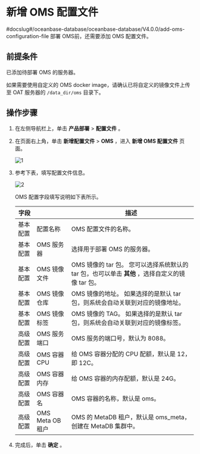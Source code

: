 # 新增 OMS 配置文件
#docslug#/oceanbase-database/oceanbase-database/V4.0.0/add-oms-configuration-file
部署 OMS前，还需要添加 OMS 配置文件。

## 前提条件

已添加待部署 OMS 的服务器。

如果需要使用自定义的 OMS docker image，请确认已将自定义的镜像文件上传至 OAT 服务器的 `/data_dir/oms` 目录下。

## 操作步骤

1. 在左侧导航栏上，单击 **产品部署** \> **配置文件** 。

2. 在页面右上角，单击 **新增配置文件** \> **OMS** ，进入 **新增 OMS 配置文件** 页面。

   ![1](https://help-static-aliyun-doc.aliyuncs.com/assets/img/zh-CN/5675896061/p187667.png)

3. 参考下表，填写配置文件信息。

   ![2](https://help-static-aliyun-doc.aliyuncs.com/assets/img/zh-CN/5675896061/p187668.png)

   OMS 配置字段填写说明如下表所示。

   |          字段          ||                                       描述                                       |
   |------|----------------|--------------------------------------------------------------------------------|
   | 基本配置 | 配置名称           | OMS 配置文件的名称。                                                                   |
   | 基本配置 | OMS 服务器        | 选择用于部署 OMS 的服务器。                                                               |
   | 基本配置 | OMS 镜像文件       | OMS 镜像的 tar 包。  您可以选择系统默认的 tar 包，也可以单击 **其他** ，选择自定义的镜像 tar 包。 |
   | 基本配置 | OMS 镜像仓库       | OMS 镜像的地址。  如果选择的是默认 tar 包，则系统会自动关联到对应的镜像地址。                   |
   | 基本配置 | OMS 镜像标签       | OMS 镜像的 TAG。  如果选择的是默认 tar 包，则系统会自动关联到对应的镜像标签。                 |
   | 高级配置 | OMS 服务端口       | OMS 服务的端口号，默认为 8088。                                                           |
   | 高级配置 | OMS 容器 CPU     | 给 OMS 容器分配的 CPU 配额，默认是 12，即 12C。                                               |
   | 高级配置 | OMS 容器内存       | 给 OMS 容器的内存配额，默认是 24G。                                                         |
   | 高级配置 | OMS 容器名        | OMS 容器的名称，默认是 oms。                                                             |
   | 高级配置 | OMS Meta OB 租户 | OMS 的 MetaDB 租户，默认是 oms_meta，创建在  MetaDB 集群中。                                  |

4. 完成后，单击 **确定** 。
